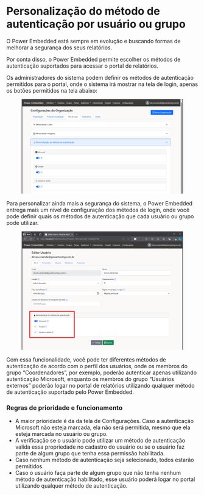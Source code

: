# Personalização do método de autenticação por usuário ou grupo

O Power Embedded está sempre em evolução e buscando formas de melhorar a segurança dos seus relatórios.

Por conta disso, o Power Embedded permite escolher os métodos de autenticação suportados para acessar o portal de relatórios.

Os administradores do sistema podem definir os métodos de autenticação permitidos para o portal, onde o sistema irá mostrar na tela de login, apenas os botões permitidos na tela abaixo:

<figure><img src="../../.gitbook/assets/image (363).png" alt=""><figcaption></figcaption></figure>



Para personalizar ainda mais a segurança do sistema, o Power Embedded entrega mais um nível de configuração dos métodos de login, onde você pode definir quais os métodos de autenticação que cada usuário ou grupo pode utilizar.

<figure><img src="../../.gitbook/assets/image (364).png" alt=""><figcaption></figcaption></figure>

Com essa funcionalidade, você pode ter diferentes métodos de autenticação de acordo com o perfil dos usuários, onde os membros do grupo “Coordenadores”, por exemplo, poderão autenticar apenas utilizando autenticação Microsoft, enquanto os membros do grupo “Usuários externos” poderão logar no portal de relatórios utilizando qualquer método de autenticação suportado pelo Power Embedded.



### **Regras de prioridade e funcionamento**

* A maior prioridade é da da tela de Configurações. Caso a autenticação Microsoft não esteja marcada, ela não será permitida, mesmo que ela esteja marcada no usuário ou grupo.
* A verificação se o usuário pode utilizar um método de autenticação valida essa propriedade no cadastro do usuário ou se o usuário faz parte de algum grupo que tenha essa permissão habilitada.
* Caso nenhum método de autenticação seja selecionado, todos estarão permitidos.
* Caso o usuário faça parte de algum grupo que não tenha nenhum método de autenticação habilitado, esse usuário poderá logar no portal utilizando qualquer método de autenticação.
